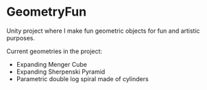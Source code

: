 # GeometryFun
Unity project where I make fun geometric objects for fun and artistic purposes.

Current geometries in the project:
- Expanding Menger Cube
- Expanding Sherpenski Pyramid
- Parametric double log spiral made of cylinders
